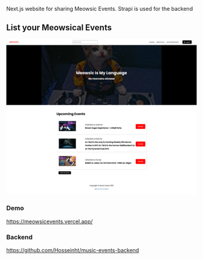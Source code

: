 Next.js website for sharing Meowsic Events. Strapi is used for the backend
## List your Meowsical Events

![Meowsical Events](./public/images/meowsicalevents.png)

### Demo
https://meowsicevents.vercel.app/

### Backend
https://github.com/Hosseinht/music-events-backend